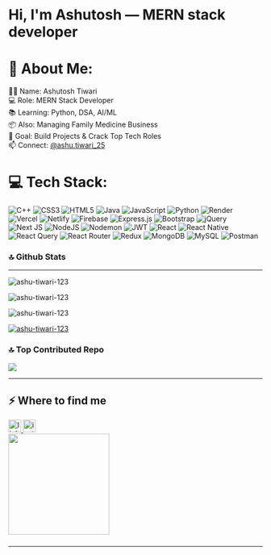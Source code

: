 <h1>Hi, I'm Ashutosh — MERN stack developer</h1>

# 💫 About Me:<br>

👨‍💻 Name: Ashutosh Tiwari <br>💻 Role: MERN Stack Developer <br>📚 Learning: Python, DSA, AI/ML <br>📦 Also: Managing Family Medicine Business <br>🚀 Goal: Build Projects & Crack Top Tech Roles <br>📫 Connect: [@ashu.tiwari_25](https://instagram.com/ashu.tiwari_25)<br>


# 💻 Tech Stack:

![C++](https://img.shields.io/badge/c++-%2300599C.svg?style=for-the-badge&logo=c%2B%2B&logoColor=white) ![CSS3](https://img.shields.io/badge/css3-%231572B6.svg?style=for-the-badge&logo=css3&logoColor=white) ![HTML5](https://img.shields.io/badge/html5-%23E34F26.svg?style=for-the-badge&logo=html5&logoColor=white) ![Java](https://img.shields.io/badge/java-%23ED8B00.svg?style=for-the-badge&logo=openjdk&logoColor=white) ![JavaScript](https://img.shields.io/badge/javascript-%23323330.svg?style=for-the-badge&logo=javascript&logoColor=%23F7DF1E) ![Python](https://img.shields.io/badge/python-3670A0?style=for-the-badge&logo=python&logoColor=ffdd54) ![Render](https://img.shields.io/badge/Render-%46E3B7.svg?style=for-the-badge&logo=render&logoColor=white) ![Vercel](https://img.shields.io/badge/vercel-%23000000.svg?style=for-the-badge&logo=vercel&logoColor=white) ![Netlify](https://img.shields.io/badge/netlify-%23000000.svg?style=for-the-badge&logo=netlify&logoColor=#00C7B7) ![Firebase](https://img.shields.io/badge/firebase-%23039BE5.svg?style=for-the-badge&logo=firebase) ![Express.js](https://img.shields.io/badge/express.js-%23404d59.svg?style=for-the-badge&logo=express&logoColor=%2361DAFB) ![Bootstrap](https://img.shields.io/badge/bootstrap-%238511FA.svg?style=for-the-badge&logo=bootstrap&logoColor=white) ![jQuery](https://img.shields.io/badge/jquery-%230769AD.svg?style=for-the-badge&logo=jquery&logoColor=white) ![Next JS](https://img.shields.io/badge/Next-black?style=for-the-badge&logo=next.js&logoColor=white) ![NodeJS](https://img.shields.io/badge/node.js-6DA55F?style=for-the-badge&logo=node.js&logoColor=white) ![Nodemon](https://img.shields.io/badge/NODEMON-%23323330.svg?style=for-the-badge&logo=nodemon&logoColor=%BBDEAD) ![JWT](https://img.shields.io/badge/JWT-black?style=for-the-badge&logo=JSON%20web%20tokens) ![React](https://img.shields.io/badge/react-%2320232a.svg?style=for-the-badge&logo=react&logoColor=%2361DAFB) ![React Native](https://img.shields.io/badge/react_native-%2320232a.svg?style=for-the-badge&logo=react&logoColor=%2361DAFB) ![React Query](https://img.shields.io/badge/-React%20Query-FF4154?style=for-the-badge&logo=react%20query&logoColor=white) ![React Router](https://img.shields.io/badge/React_Router-CA4245?style=for-the-badge&logo=react-router&logoColor=white) ![Redux](https://img.shields.io/badge/redux-%23593d88.svg?style=for-the-badge&logo=redux&logoColor=white) ![MongoDB](https://img.shields.io/badge/MongoDB-%234ea94b.svg?style=for-the-badge&logo=mongodb&logoColor=white) ![MySQL](https://img.shields.io/badge/mysql-4479A1.svg?style=for-the-badge&logo=mysql&logoColor=white) ![Postman](https://img.shields.io/badge/Postman-FF6C37?style=for-the-badge&logo=postman&logoColor=white)

<p></p>

### 🔝 Github Stats
<hr/>

<p><img align="center" src="https://github-readme-stats.vercel.app/api?username=ashu-tiwari-123&show_icons=true&locale=en" alt="ashu-tiwari-123" /></p>
<p><img align="center" src="https://github-readme-streak-stats.herokuapp.com/?user=ashu-tiwari-123&" alt="ashu-tiwari-123" /></p>
<p><img src="https://github-readme-stats.vercel.app/api/top-langs?username=ashu-tiwari-123&show_icons=true&locale=en&layout=compact" alt="ashu-tiwari-123" /></p>
<p><a href="https://github.com/ryo-ma/github-profile-trophy"><img src="https://github-profile-trophy.vercel.app/?username=ashu-tiwari-123" alt="ashu-tiwari-123" /></a></p>

### 🔝 Top Contributed Repo

![](https://github-contributor-stats.vercel.app/api?username=ashu-tiwari-123&limit=5&theme=dark&combine_all_yearly_contributions=true)

---


<!-- Proudly created with GPRM ( https://gprm.itsvg.in ) -->
###
<h2>⚡️ Where to find me</h2>
<div align="left">
  <a href="https://www.linkedin.com/in/ashutosh-tiwari-465892202/" target="_blank">
    <img src="https://img.shields.io/static/v1?message=LinkedIn&logo=linkedin&label=&color=0077B5&logoColor=white&labelColor=&style=for-the-badge" height="25" alt="linkedin logo"  />
  </a>
  <a href="https://www.instagram.com/itzz_not_at/?igshid=NDk5N2NlZjQ%3D" target="_blank">
    <img src="https://img.shields.io/static/v1?message=Instagram&logo=instagram&label=&color=E4405F&logoColor=white&labelColor=&style=for-the-badge" height="25" alt="instagram logo"  />
  </a>
</div>
<div align="left">
  <img height="200" src="https://i.imgflip.com/65efzo.gif"  />
</div>

###

<hr/>
<!-- <picture>
  <source media="(prefers-color-scheme: dark)" srcset="https://raw.githubusercontent.com/ashu-tiwari-123/ashu-tiwari-123/output/github-snake-dark.svg" />
  <source media="(prefers-color-scheme: light)" srcset="https://raw.githubusercontent.com/ashu-tiwari-123/ashu-tiwari-123/output/github-snake.svg" />
  <img alt="github-snake" src="https://raw.githubusercontent.com/ashu-tiwari-123/ashu-tiwari-123/output/github-snake.svg" />
</picture> -->
